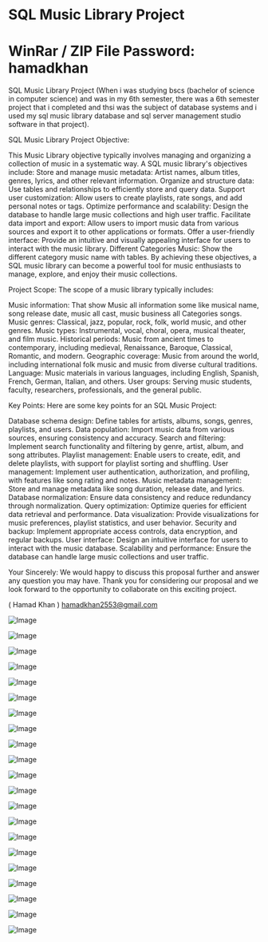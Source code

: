 # SQL Music Library Project
# WinRar / ZIP File Password: hamadkhan
SQL Music Library Project (When i was studying bscs (bachelor of science in computer science) and was in my 6th semester, there was a 6th semester project that i completed  and thsi was the subject of database systems and i used my sql music library database and sql server management studio software in that project).

SQL Music Library Project Objective:

This Music Library objective typically involves managing and organizing a collection of music in a systematic way. A SQL music library's objectives include: Store and manage music metadata: Artist names, album titles, genres, lyrics, and other relevant information. Organize and structure data: Use tables and relationships to efficiently store and query data. Support user customization: Allow users to create playlists, rate songs, and add personal notes or tags. Optimize performance and scalability: Design the database to handle large music collections and high user traffic. Facilitate data import and export: Allow users to import music data from various sources and export it to other applications or formats. Offer a user-friendly interface: Provide an intuitive and visually appealing interface for users to interact with the music library. Different Categories Music: Show the different category music name with tables. By achieving these objectives, a SQL music library can become a powerful tool for music enthusiasts to manage, explore, and enjoy their music collections.

Project Scope: The scope of a music library typically includes:

Music information: That show Music all information some like musical name, song release date, music all cast, music business all Categories songs.
Music genres: Classical, jazz, popular, rock, folk, world music, and other genres.
Music types: Instrumental, vocal, choral, opera, musical theater, and film music.
Historical periods: Music from ancient times to contemporary, including medieval, Renaissance, Baroque, Classical, Romantic, and modern.
Geographic coverage: Music from around the world, including international folk music and music from diverse cultural traditions.
Language: Music materials in various languages, including English, Spanish, French, German, Italian, and others.
User groups: Serving music students, faculty, researchers, professionals, and the general public.

Key Points: Here are some key points for an SQL Music Project:

Database schema design: Define tables for artists, albums, songs, genres, playlists, and users.
Data population: Import music data from various sources, ensuring consistency and accuracy.
Search and filtering: Implement search functionality and filtering by genre, artist, album, and song attributes.
Playlist management: Enable users to create, edit, and delete playlists, with support for playlist sorting and shuffling.
User management: Implement user authentication, authorization, and profiling, with features like song rating and notes.
Music metadata management: Store and manage metadata like song duration, release date, and lyrics.
Database normalization: Ensure data consistency and reduce redundancy through normalization.
Query optimization: Optimize queries for efficient data retrieval and performance.
Data visualization: Provide visualizations for music preferences, playlist statistics, and user behavior.
Security and backup: Implement appropriate access controls, data encryption, and regular backups.
User interface: Design an intuitive interface for users to interact with the music database.
Scalability and performance: Ensure the database can handle large music collections and user traffic.

Your Sincerely: We would happy to discuss this proposal further and answer any question you may have. Thank you for considering our proposal and we look forward to the opportunity to collaborate on this exciting project.

( Hamad Khan ) hamadkhan2553@gmail.com

![Image](https://github.com/user-attachments/assets/d8547f14-b518-4189-a0ce-e70cff0514d5)

![Image](https://github.com/user-attachments/assets/1efd8c1c-7241-49ef-afad-5f02914d916d)

![Image](https://github.com/user-attachments/assets/ea0ce656-2e9d-4e32-917c-8c48697d2ff6)

![Image](https://github.com/user-attachments/assets/818ba27b-c734-4781-9da4-8e83a33f948a)

![Image](https://github.com/user-attachments/assets/7a4b32e0-0886-4289-a730-217a1473bdae)

![Image](https://github.com/user-attachments/assets/bb95f69c-04b7-4795-97ac-a5d00d07efe0)

![Image](https://github.com/user-attachments/assets/f47885de-a9ba-476a-9945-da27afeed16d)

![Image](https://github.com/user-attachments/assets/51948cd5-0e69-4210-bed7-60e88ab62aee)

![Image](https://github.com/user-attachments/assets/0f3c1735-8687-459f-8ab3-3690d7981a83)

![Image](https://github.com/user-attachments/assets/8cdf4135-d4b8-45c1-8d9b-0a41728bd188)

![Image](https://github.com/user-attachments/assets/d04eae72-745b-44a0-95f1-7ce976e560a9)

![Image](https://github.com/user-attachments/assets/65c73910-a016-4945-9688-b2baf707253a)

![Image](https://github.com/user-attachments/assets/703596d9-6a77-4c3d-9e82-5f5886662590)

![Image](https://github.com/user-attachments/assets/c7ed38b8-b8ae-401e-bf98-2bda05c87559)

![Image](https://github.com/user-attachments/assets/730abca8-0e26-4c1d-ba08-92d1d728157c)

![Image](https://github.com/user-attachments/assets/4c61ac44-6271-499e-989a-ecb68725889a)

![Image](https://github.com/user-attachments/assets/83c43d9e-020f-4e6f-8915-4da5b44dd058)

![Image](https://github.com/user-attachments/assets/23ea408b-d4c3-45a3-a844-392720c3fd8f)

![Image](https://github.com/user-attachments/assets/ff69dba2-6593-4e36-8abc-dfb03cffb001)

![Image](https://github.com/user-attachments/assets/43c7037d-6d78-4370-b808-54b8371a6eb3)

![Image](https://github.com/user-attachments/assets/9ef98082-057e-49da-849e-6252b56c684d)
